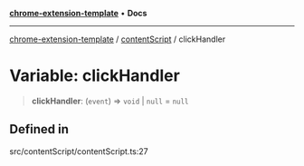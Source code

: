 [**chrome-extension-template**](../../README.md) • **Docs**

***

[chrome-extension-template](../../modules.md) / [contentScript](../README.md) / clickHandler

# Variable: clickHandler

> **clickHandler**: (`event`) => `void` \| `null` = `null`

## Defined in

src/contentScript/contentScript.ts:27
